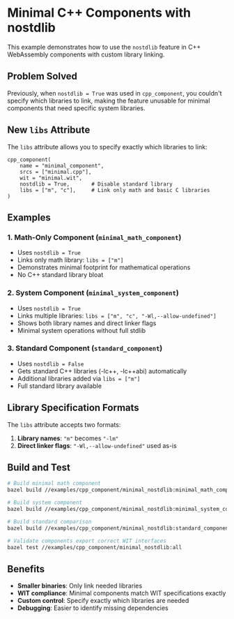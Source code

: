 # Minimal C++ Components with nostdlib

This example demonstrates how to use the `nostdlib` feature in C++ WebAssembly components with custom library linking.

## Problem Solved

Previously, when `nostdlib = True` was used in `cpp_component`, you couldn't specify which libraries to link, making the feature unusable for minimal components that need specific system libraries.

## New `libs` Attribute

The `libs` attribute allows you to specify exactly which libraries to link:

```bazel
cpp_component(
    name = "minimal_component",
    srcs = ["minimal.cpp"],
    wit = "minimal.wit",
    nostdlib = True,       # Disable standard library
    libs = ["m", "c"],     # Link only math and basic C libraries
)
```

## Examples

### 1. Math-Only Component (`minimal_math_component`)
- Uses `nostdlib = True`
- Links only math library: `libs = ["m"]`
- Demonstrates minimal footprint for mathematical operations
- No C++ standard library bloat

### 2. System Component (`minimal_system_component`)
- Uses `nostdlib = True`
- Links multiple libraries: `libs = ["m", "c", "-Wl,--allow-undefined"]`
- Shows both library names and direct linker flags
- Minimal system operations without full stdlib

### 3. Standard Component (`standard_component`)
- Uses `nostdlib = False`  
- Gets standard C++ libraries (-lc++, -lc++abi) automatically
- Additional libraries added via `libs = ["m"]`
- Full standard library available

## Library Specification Formats

The `libs` attribute accepts two formats:

1. **Library names**: `"m"` becomes `"-lm"`
2. **Direct linker flags**: `"-Wl,--allow-undefined"` used as-is

## Build and Test

```bash
# Build minimal math component
bazel build //examples/cpp_component/minimal_nostdlib:minimal_math_component

# Build system component  
bazel build //examples/cpp_component/minimal_nostdlib:minimal_system_component

# Build standard comparison
bazel build //examples/cpp_component/minimal_nostdlib:standard_component

# Validate components export correct WIT interfaces
bazel test //examples/cpp_component/minimal_nostdlib:all
```

## Benefits

- **Smaller binaries**: Only link needed libraries
- **WIT compliance**: Minimal components match WIT specifications exactly
- **Custom control**: Specify exactly which libraries are needed
- **Debugging**: Easier to identify missing dependencies
